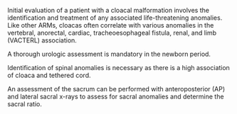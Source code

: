 Initial evaluation of a patient with a cloacal malformation involves the identification and treatment of any associated life-threatening anomalies. Like other ARMs, cloacas often correlate with various anomalies in the vertebral, anorectal, cardiac, tracheoesophageal fistula, renal, and limb (VACTERL) association.

A thorough urologic assessment is mandatory in the newborn period.

Identification of spinal anomalies is necessary as there is a high association of cloaca and tethered cord.

An assessment of the sacrum can be performed with anteroposterior (AP) and lateral sacral x-rays to assess for sacral anomalies and determine the sacral ratio.